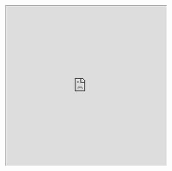 <iframe
    src="https://mozilla.github.io/pdf.js/web/viewer.html?file=https://raw.githubusercontent.com/fortierq/cours/main/sql/cours/1_select/sql_select.pdf#zoom=page-fit&pagemode=none"
    height=500 width=100% allowfullscreen></iframe>